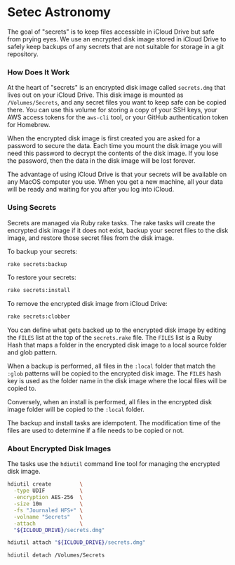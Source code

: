 # Setec Astronomy

The goal of "secrets" is to keep files accessible in iCloud Drive but safe from
prying eyes. We use an encrypted disk image stored in iCloud Drive to safely
keep backups of any secrets that are not suitable for storage in a git
repository.

### How Does It Work

At the heart of "secrets" is an encrypted disk image called `secrets.dmg` that
lives out on your iCloud Drive. This disk image is mounted as `/Volumes/Secrets`,
and any secret files you want to keep safe can be copied there. You can use this
volume for storing a copy of your SSH keys, your AWS access tokens for the
`aws-cli` tool, or your GitHub authentication token for Homebrew.

When the encrypted disk image is first created you are asked for a password to
secure the data. Each time you mount the disk image you will need this password
to decrypt the contents of the disk image. If you lose the password, then the
data in the disk image will be lost forever.

The advantage of using iCloud Drive is that your secrets will be available on
any MacOS computer you use. When you get a new machine, all your data will be
ready and waiting for you after you log into iCloud.

### Using Secrets

Secrets are managed via Ruby rake tasks. The rake tasks will create the
encrypted disk image if it does not exist, backup your secret files to the disk
image, and restore those secret files from the disk image.

To backup your secrets:

```sh
rake secrets:backup
```

To restore your secrets:

```sh
rake secrets:install
```

To remove the encrypted disk image from iCloud Drive:

```sh
rake secrets:clobber
```

You can define what gets backed up to the encrypted disk image by editing the
`FILES` list at the top of the `secrets.rake` file. The `FILES` list is a Ruby
Hash that maps a folder in the encrypted disk image to a local source folder and glob
pattern.

When a backup is performed, all files in the `:local` folder that match the
`:glob` patterns will be copied to the encrypted disk image. The `FILES` hash
key is used as the folder name in the disk image where the local files will be
copied to.

Conversely, when an install is performed, all files in the encrypted disk image
folder will be copied to the `:local` folder.

The backup and install tasks are idempotent. The modification time of the files
are used to determine if a file needs to be copied or not.

### About Encrypted Disk Images

The tasks use the `hdiutil` command line tool for managing the encrypted disk image.


```sh
hdiutil create         \
  -type UDIF           \
  -encryption AES-256  \
  -size 10m            \
  -fs "Journaled HFS+" \
  -volname "Secrets"   \
  -attach              \
  "${ICLOUD_DRIVE}/secrets.dmg"
```

```sh
hdiutil attach "${ICLOUD_DRIVE}/secrets.dmg"
```

```sh
hdiutil detach /Volumes/Secrets
```

